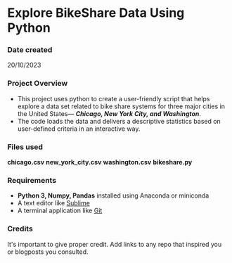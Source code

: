 # **Explore BikeShare Data Using Python**

### Date created
20/10/2023

### Project Overview
* This project uses python to create a user-friendly script 
that helps explore a data set related to bike share systems 
for three major cities in the United States— ***Chicago, New York City, and Washington***. 
* The code loads the data and delivers a descriptive statistics 
based on user-defined criteria in an interactive way.

### Files used
**chicago.csv**
**new_york_city.csv**
**washington.csv**
**bikeshare.py**

### Requirements
* **Python 3, Numpy, Pandas** installed using Anaconda or miniconda
* A text editor like [Sublime](https://www.sublimetext.com/download)
* A terminal application like [Git](https://git-scm.com/downloads)

### Credits
It's important to give proper credit. Add links to any repo that inspired you or blogposts you consulted.



